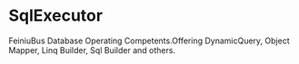 # SqlExecutor
FeiniuBus Database Operating Competents.Offering DynamicQuery, Object Mapper, Linq Builder, Sql Builder and others.
